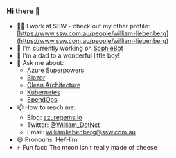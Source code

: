 ### Hi there 👋

- 👨‍💻 I work at SSW - check out my other profile: [https://www.ssw.com.au/people/william-liebenberg](https://www.ssw.com.au/people/william-liebenberg)
- 🔭 I’m currently working on [SophieBot](https://sswsophie.com)
- 👶 I'm a dad to a wonderful little boy!
- 💬 Ask me about:
  - [Azure Superpowers](https://www.ssw.com.au/ssw/Events/Training/Azure-Superpowers-Tour.aspx)
  - [Blazor](https://blazor.net)
  - [Clean Architecture](https://rules.ssw.com.au/rules-to-better-clean-architecture)
  - [Kubernetes](https://www.ssw.com.au/ssw/Consulting/Kubernetes.aspx)
  - [SpendOps](https://azuregems.io/spendops-with-azure-cosmos-db/)
- 📫 How to reach me:
  - Blog: [azuregems.io](https://azuregems.io)
  - Twitter: [@William_DotNet](https://twitter.com/William_DotNet)
  - Email: [williamliebenberg@ssw.com.au](mailto:williamliebenberg@ssw.com.au)
- 😄 Pronouns: He/Him
- ⚡ Fun fact: The moon isn't really made of cheese
